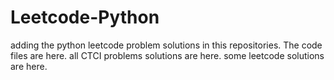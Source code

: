 # Leetcode-Python
adding the python leetcode problem solutions in this repositories. 
The code files are here.
all CTCI problems solutions are here.
some leetcode solutions are here.






































































































































































































































































































































































































































































































































































































































































































































































































































































































































